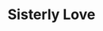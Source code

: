 ---
pid: NS157
title: Sisterly Love
location_transcription: Center City - prominent
zipcode: '19147'
outside_phl: 
neighborhood: Queen Village,Bella Vista,Pennsport,Italian Market
age: '35'
age_range: 30-39
instagram: 
image_file_name: NS_157.jpg
proposal_transcription: There are so many statues + sculptures throughout Philly,
  but other than Joan of Arc, are any of them women? Honor our ladies, past, present,
  + future.  Sculptural, photographic, + music combined.  Singing monument.
topic: Women
topic_summary: '0'
type: Song Sound,Sculpture Statue,Image
keywords_other: Women
credit: Liz Moselle
image_labels: 
twitter: lizmoselle
facebook: 
permalink: "/monuments/ns157/"
layout: item-page
---